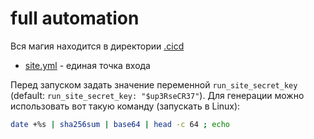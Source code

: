 # full automation

Вся магия находится в директории [.cicd](../.cicd)
- [site.yml](site.yml) - единая точка входа

Перед запуском задать значение переменной `run_site_secret_key` (default: `run_site_secret_key: "$up3RseCR37"`). Для генерации можно использовать вот такую команду (запускать в Linux):

```bash
date +%s | sha256sum | base64 | head -c 64 ; echo
```
